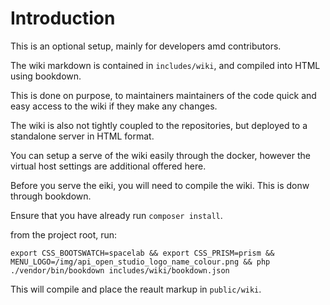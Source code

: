 Introduction
============

This is an optional setup, mainly for developers amd contributors.

The wiki markdown is contained in ```includes/wiki```, and compiled into HTML
using bookdown.

This is done on purpose, to maintainers maintainers of the code quick and easy
access to the wiki if they make any changes.

The wiki is also not tightly coupled to the repositories, but deployed to a
standalone server in HTML format.

You can setup a serve of the wiki easily through the docker, however the virtual
host settings are additional offered here.

Before you serve the eiki, you will need to compile the wiki. This is donw
through bookdown.

Ensure that you have already run ```composer install```.

from the project root, run:

    export CSS_BOOTSWATCH=spacelab && export CSS_PRISM=prism && MENU_LOGO=/img/api_open_studio_logo_name_colour.png && php ./vendor/bin/bookdown includes/wiki/bookdown.json

This will compile and place the reault markup in ```public/wiki```.
